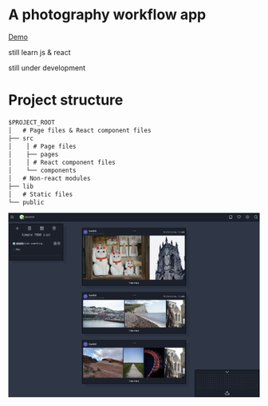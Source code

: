 # A photography workflow app

[Demo](https://demo.luobo.ca)

still learn js & react

still under development

# Project structure
```
$PROJECT_ROOT
│   # Page files & React component files
├── src
│    │ # Page files
│    ├── pages
│    │ # React component files
│    └── components
│   # Non-react modules
├── lib
│   # Static files
└── public
```

![preview](preview.png)